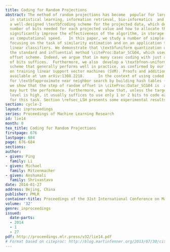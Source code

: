 ```yaml
---
title: Coding for Random Projections
abstract: The method of random projections has become  popular for large-scale applications
  in statistical learning, information retrieval, bio-informatics  and other applications.  Using
  a well-designed \textbfcoding scheme for the projected data, which determines the
  number of bits needed for each projected value and how to allocate these bits, can
  significantly improve the effectiveness of the algorithm, in storage cost as well
  as computational speed.   In this paper, we study a number of simple coding schemes,
  focusing on the task of similarity estimation and on an application to training
  linear classifiers. We demonstrate that \textbfuniform quantization outperforms
  the standard and influential method \citeProc:Datar_SCG04, which used a \em window-and-random
  offset scheme. Indeed, we argue that in many cases coding with just a small number
  of bits suffices.  Furthermore, we also  develop a \textbfnon-uniform 2-bit coding
  scheme that generally performs well in practice, as confirmed by our experiments
  on training linear support vector machines (SVM). Proofs and additional experiments  are
  available at \em arXiv:1308.2218.      In the context of using coded random projections
  for \textbfapproximate near neighbor search by building hash tables (\em arXiv:1403.8144) \citeReport:RPCodeLSH2014,
  we show that the step of random offset in \citeProc:Datar_SCG04 is  again not needed  and
  may hurt the performance. Furthermore, we show that, unless the target similarity
  level is high, it usually suffices to use only 1 or 2 bits to code each hashed value
  for this task. Section \refsec_LSH presents some experimental results for LSH.
section: cycle-2
layout: inproceedings
series: Proceedings of Machine Learning Research
id: lie14
month: 0
tex_title: Coding for Random Projections
firstpage: 676
lastpage: 684
page: 676-684
sections: 
author:
- given: Ping
  family: Li
- given: Michael
  family: Mitzenmacher
- given: Anshumali
  family: Shrivastava
date: 2014-01-27
address: Bejing, China
publisher: PMLR
container-title: Proceedings of the 31st International Conference on Machine Learning
volume: '32'
genre: inproceedings
issued:
  date-parts:
  - 2014
  - 1
  - 27
pdf: http://proceedings.mlr.press/v32/lie14.pdf
# Format based on citeproc: http://blog.martinfenner.org/2013/07/30/citeproc-yaml-for-bibliographies/
---
```

